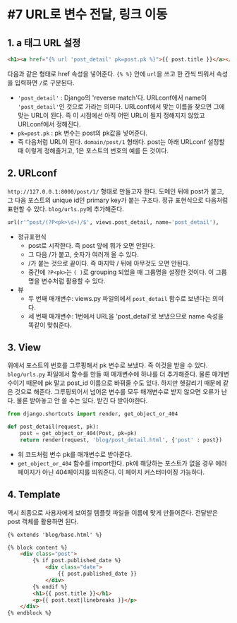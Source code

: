 # #7 URL로 변수 전달, 링크 이동

## 1. a 태그 URL 설정

```html
<h1><a href="{% url 'post_detail' pk=post.pk %}">{{ post.title }}</a></h1>
```

다음과 같은 형태로 href 속성을 넣어준다. `{% %}` 안에 `url`을 쓰고 한 칸씩 띄워서 속성을 입력하면 `/`로 구분된다.
- `'post_detail'` : Django의 'reverse match'다. URLconf에서 name이 `'post_detail'`인 것으로 가라는 의미다. URLconf에서 맞는 이름을 찾으면 그에 맞는 URL이 된다. 즉 이 시점에선 아직 어떤 URL이 될지 정해지지 않았고 URLconf에서 정해진다.
- `pk=post.pk` : pk 변수는 post의 pk값을 넣어준다.
- 즉 다음처럼 URL이 된다. `domain/post/1` 형태다. post는 아래 URLconf 설정할 때 이렇게 정해줄거고, 1은 포스트의 번호의 예를 든 것이다.

## 2. URLconf

`http://127.0.0.1:8000/post/1/` 형태로 만들고자 한다. 도메인 뒤에 post가 붙고, 그 다음 포스트의 unique id인 primary key가 붙는 구조다. 정규 표현식으로 다음처럼 표현할 수 있다. `blog/urls.py`에 추가해준다.

```python
url(r'^post/(?P<pk>\d+)/$', views.post_detail, name='post_detail'),
```

- 정규표현식
    + post로 시작한다. 즉 post 앞에 뭐가 오면 안된다.
    + 그 다음 /가 붙고, 숫자가 여러개 올 수 있다.
    + /가 붙는 것으로 끝이다. 즉 마지막 / 뒤에 아무것도 오면 안된다.
    + 중간에 `?P<pk>`는 `( )`로 grouping 되었을 때 그룹명을 설정한 것이다. 이 그룹명을 변수처럼 활용할 수 있다.
- 뷰
    + 두 번째 매개변수: views.py 파일의에서 `post_detail` 함수로 보낸다는 의미다.
    + 세 번째 매개변수: 1번에서 URL을 'post_detail'로 보냈으므로 name 속성을 똑같이 맞춰준다.

## 3. View

위에서 포스트의 번호를 그루핑해서 pk 변수로 보냈다. 즉 이것을 받을 수 있다. `blog/urls.py` 파일에서 함수를 만들 때 매개변수에 하나를 더 추가해준다. 물론 매개변수이기 때문에 pk 말고 post_id 이름으로 바꿔줄 수도 있다. 하지만 헷갈리기 때문에 같은 것으로 해준다. 그루핑되어서 넘어온 변수를 모두 매개변수로 받지 않으면 오류가 난다. 물론 받아놓고 안 쓸 수는 있다. 받긴 다 받아야한다.

```py
from django.shortcuts import render, get_object_or_404

def post_detail(request, pk):
    post = get_object_or_404(Post, pk=pk)
    return render(request, 'blog/post_detail.html', {'post' : post})
```

- 위 코드처럼 변수 pk를 매개변수로 받아준다.
- `get_object_or_404` 함수를 import한다. pk에 해당하는 포스트가 없을 경우 에러페이지가 아닌 404페이지를 띄워준다. 이 페이지 커스터마이징 가능하다.

## 4. Template

역시 최종으로 사용자에게 보여질 템플릿 파일을 이름에 맞게 만들어준다. 전달받은 post 객체를 활용하면 된다.

```html
{% extends 'blog/base.html' %}

{% block content %}
    <div class="post">
        {% if post.published_date %}
            <div class="date">
                {{ post.published_date }}
            </div>
        {% endif %}
        <h1>{{ post.title }}</h1>
        <p>{{ post.text|linebreaks }}</p>
    </div>
{% endblock %}
```
